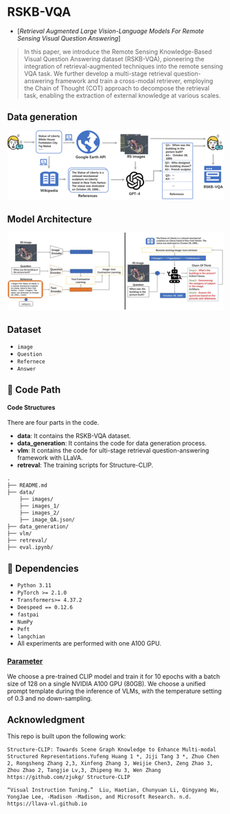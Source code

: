 # RSKB-VQA
 - [*Retrieval Augmented Large Vision-Language Models For Remote Sensing Visual Question Answering*]

>In this paper, we introduce the Remote Sensing Knowledge-Based Visual Question Answering dataset (RSKB-VQA), pioneering the integration of retrieval-augmented techniques into the remote sensing VQA task. We further develop a multi-stage retrieval question-answering framework and train a cross-modal retriever, employing the Chain of Thought (COT) approach to decompose the retrieval task, enabling the extraction of external knowledge at various scales. 



## Data generation
![Data_generation](picture/RSKBVQA.png)
 ## Model Architecture
![Model_architecture](picture/method.jpg)

## Dataset
- ```image```
- ```Question```
- ```Refernece```
- ```Answer```
## 📕 Code Path

#### Code Structures
There are four parts in the code.
- **data**: It contains the RSKB-VQA dataset.
- **data_generation**: It contains the code for data generation process.
- **vlm**: It contains the code for ulti-stage retrieval question-answering framework with LLaVA.
- **retreval**: The training scripts for Structure-CLIP.


```plain
.
├── README.md
├── data/
    ├── images/               
    ├── images_1/
    ├── images_2/
    ├── image_QA.json/
├── data_generation/
├── vlm/
├── retreval/
├── eval.ipynb/
```


## 🔬 Dependencies

- ```Python 3.11```
- ```PyTorch >= 2.1.0```
- ```Transformers>= 4.37.2```
- ```Deespeed == 0.12.6```
- ```fastpai```
- ```NumPy```
- ```Peft```
- ```langchian```
- All experiments are performed with one A100 GPU.

### [Parameter](#content)

We choose a pre-trained CLIP model and train it for 10 epochs with a batch size of 128 on a single NVIDIA A100 GPU (80GB). We choose a unified prompt template during the inference of VLMs, with the temperature setting of 0.3 and no down-sampling.

## Acknowledgment
This repo is built upon the following work:
```
Structure-CLIP: Towards Scene Graph Knowledge to Enhance Multi-modal Structured Representations.Yufeng Huang 1 *, Jiji Tang 3 *, Zhuo Chen 2, Rongsheng Zhang 2,3, Xinfeng Zhang 3, Weijie Chen3, Zeng Zhao 3, Zhou Zhao 2, Tangjie Lv,3, Zhipeng Hu 3, Wen Zhang
https://github.com/zjukg/ Structure-CLIP
```
```
“Visual Instruction Tuning.”  Liu, Haotian, Chunyuan Li, Qingyang Wu, YongJae Lee, -Madison -Madison, and Microsoft Research. n.d. 
https://llava-vl.github.io
```
